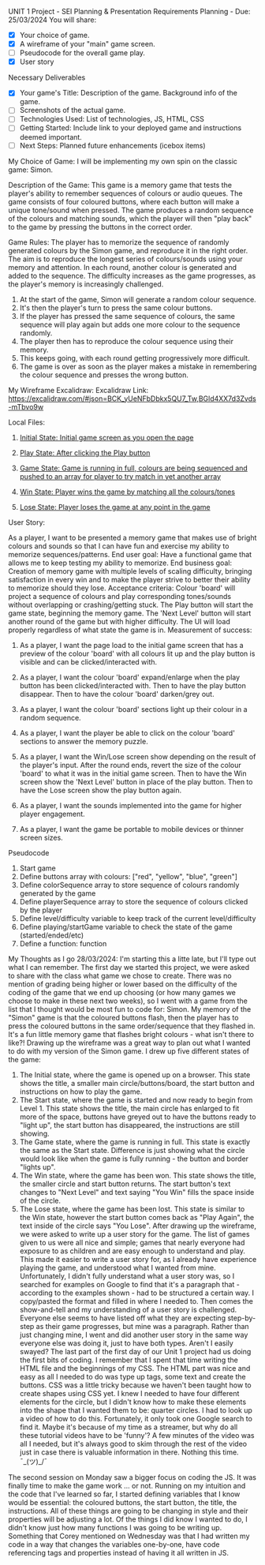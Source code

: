 UNIT 1 Project - SEI
Planning & Presentation Requirements
Planning - Due: 25/03/2024
You will share:
- [x] Your choice of game.
- [x] A wireframe of your "main" game screen.
- [ ] Pseudocode for the overall game play.
- [x] User story

Necessary Deliverables
- [x] Your game's Title: Description of the game. Background info of the game.
- [ ] Screenshots of the actual game.
- [ ] Technologies Used: List of technologies, JS, HTML, CSS
- [ ] Getting Started: Include link to your deployed game and instructions deemed important.
- [ ] Next Steps: Planned future enhancements (icebox items)

My Choice of Game:
I will be implementing my own spin on the classic game: Simon. 

Description of the Game:
This game is a memory game that tests the player's ability to remember sequences of colours or audio queues. The game consists of four coloured buttons, where each button will make a unique tone/sound when pressed. The game produces a random sequence of the colours and matching sounds, which the player will then "play back" to the game by pressing the buttons in the correct order.

Game Rules:
The player has to memorize the sequence of randomly generated colours by the Simon game, and reproduce it in the right order. The aim is to reproduce the longest series of colours/sounds using your memory and attention. In each round, another colour is generated and added to the sequence. The difficulty increases as the game progresses, as the player's memory is increasingly challenged.
1. At the start of the game, Simon will generate a random colour sequence.
2. It's then the player's turn to press the same colour buttons.
3. If the player has pressed the same sequence of colours, the same sequence will play again but adds one more colour to the sequence randomly.
4. The player then has to reproduce the colour sequence using their memory.
5. This keeps going, with each round getting progressively more difficult.
6. The game is over as soon as the player makes a mistake in remembering the colour sequence and presses the wrong button.



My Wireframe Excalidraw:
Excalidraw Link:
https://excalidraw.com/#json=BCK_yUeNFbDbkx5QU7_Tw,BGld4XX7d3Zvds-mTbvo9w

Local Files:
1. [Initial State: Initial game screen as you open the page](\\wsl.localhost\Ubuntu\home\marty\code\project-u1-personal\Wireframe\SIMON01INIT)

2. [Play State: After clicking the Play button](\\wsl.localhost\Ubuntu\home\marty\code\project-u1-personal\Wireframe\SIMON02PLAY)

3. [Game State: Game is running in full, colours are being sequenced and pushed to an array for player to try match in yet another array](\\wsl.localhost\Ubuntu\home\marty\code\project-u1-personal\Wireframe\SIMON03GAME)

4. [Win State: Player wins the game by matching all the colours/tones](\\wsl.localhost\Ubuntu\home\marty\code\project-u1-personal\Wireframe\SIMON04WIN)

5. [Lose State: Player loses the game at any point in the game](\\wsl.localhost\Ubuntu\home\marty\code\project-u1-personal\Wireframe\SIMON05LOSE)



User Story:

As a player, I want to be presented a memory game that makes use of bright colours and sounds so that I can have fun and exercise my ability to memorize sequences/patterns. 
End user goal: Have a functional game that allows me to keep testing my ability to memorize. 
End business goal: Creation of memory game with multiple levels of scaling difficulty, bringing satisfaction in every win and to make the player strive to better their ability to memorize should they lose. 
Acceptance criteria: Colour 'board' will project a sequence of colours and play corresponding tones/sounds without overlapping or crashing/getting stuck. The Play button will start the game state, beginning the memory game. The 'Next Level' button will start another round of the game but with higher difficulty. The UI will load properly regardless of what state the game is in.
Measurement of success: 

1. As a player, I want the page load to the initial game screen that has a preview of the colour 'board' with all colours lit up and the play button is visible and can be clicked/interacted with.

2. As a player, I want the colour 'board' expand/enlarge when the play button has been clicked/interacted with. Then to have the play button disappear. Then to have the colour 'board' darken/grey out.

3. As a player, I want the colour 'board' sections light up their colour in a random sequence.

4. As a player, I want the player be able to click on the colour 'board' sections to answer the memory puzzle.

5. As a player, I want the Win/Lose screen show depending on the result of the player's input. After the round ends, revert the size of the colour 'board' to what it was in the initial game screen. Then to have the Win screen show the 'Next Level' button in place of the play button. Then to have the Lose screen show the play button again.

6. As a player, I want the sounds implemented into the game for higher player engagement.

7. As a player, I want the game be portable to mobile devices or thinner screen sizes.



Pseudocode
1. Start game
2. Define buttons array with colours: ["red", "yellow", "blue", "green"]
3. Define colorSequence array to store sequence of colours randomly generated by the game
4. Define playerSequence array to store the sequence of colours clicked by the player
5. Define level/difficulty variable to keep track of the current level/difficulty
6. Define playing/startGame variable to check the state of the game (started/ended/etc)
7. Define a function: function 



My Thoughts as I go
28/03/2024:
I'm starting this a litte late, but I'll type out what I can remember.
The first day we started this project, we were asked to share with the class what game we chose to create. There was no mention of grading being higher or lower based on the difficulty of the coding of the game that we end up choosing (or how many games we choose to make in these next two weeks), so I went with a game from the list that I thought would be most fun to code for: Simon.
My memory of the "Simon" game is that the coloured buttons flash, then the player has to press the coloured buttons in the same order/sequence that they flashed in. It's a fun little memory game that flashes bright colours - what isn't there to like?!
Drawing up the wireframe was a great way to plan out what I wanted to do with my version of the Simon game. I drew up five different states of the game: 
1. The Initial state, where the game is opened up on a browser.
This state shows the title, a smaller main circle/buttons/board, the start button and instructions on how to play the game.
2. The Start state, where the game is started and now ready to begin from Level 1.
This state shows the title, the main circle has enlarged to fit more of the space, buttons have greyed out to have the buttons ready to "light up", the start button has disappeared, the instructions are still showing.
3. The Game state, where the game is running in full.
This state is exactly the same as the Start state. Difference is just showing what the circle would look like when the game is fully running - the button and border "lights up".
4. The Win state, where the game has been won.
This state shows the title, the smaller circle and start button returns. The start button's text changes to "Next Level" and text saying "You Win" fills the space inside of the circle.
5. The Lose state, where the game has been lost.
This state is similar to the Win state, however the start button comes back as "Play Again", the text inside of the circle says "You Lose".
After drawing up the wireframe, we were asked to write up a user story for the game. The list of games given to us were all nice and simple; games that nearly everyone had exposure to as children and are easy enough to understand and play. This made it easier to write a user story for, as I already have experience playing the game, and understood what I wanted from mine.
Unfortunately, I didn't fully understand what a user story was, so I searched for examples on Google to find that it's a paragraph that - according to the examples shown - had to be structured a certain way. I copy/pasted the format and filled in where I needed to.
Then comes the show-and-tell and my understanding of a user story is challenged. Everyone else seems to have listed off what they are expecting step-by-step as their game progresses, but mine was a paragraph. Rather than just changing mine, I went and did another user story in the same way everyone else was doing it, just to have both types. Aren't I easily swayed?
The last part of the first day of our Unit 1 project had us doing the first bits of coding.
I remember that I spent that time writing the HTML file and the beginnings of my CSS. The HTML part was nice and easy as all I needed to do was type up tags, some text and create the buttons. CSS was a little tricky because we haven't been taught how to create shapes using CSS yet. I knew I needed to have four different elements for the circle, but I didn't know how to make these elements into the shape that I wanted them to be: quarter circles.
I had to look up a video of how to do this. Fortunately, it only took one Google search to find it. Maybe it's because of my time as a streamer, but why do all these tutorial videos have to be 'funny'? A few minutes of the video was all I needed, but it's always good to skim through the rest of the video just in case there is valuable information in there. Nothing this time. ¯\_(ツ)_/¯

The second session on Monday saw a bigger focus on coding the JS. It was finally time to make the game work ... or not. Running on my intuition and the code that I've learned so far, I started defining variables that I know would be essential: the coloured buttons, the start button, the title, the instructions. All of these things are going to be changing in style and their properties will be adjusting a lot.
Of the things I did know I wanted to do, I didn't know just how many functions I was going to be writing up. Something that Corey mentioned on Wednesday was that I had written my code in a way that changes the variables one-by-one, have code referencing tags and properties instead of having it all written in JS. 